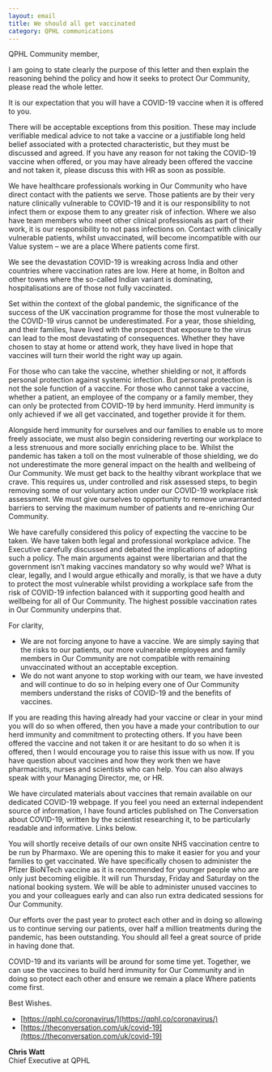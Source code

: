 ```yaml
---
layout: email
title: We should all get vaccinated
category: QPHL communications
---
```


QPHL Community member,

I am going to state clearly the purpose of this letter and then explain the reasoning behind the policy and how it seeks to protect Our Community, please read the whole letter.

It is our expectation that you will have a COVID-19 vaccine when it is offered to you.

There will be acceptable exceptions from this position. These may include verifiable medical advice to not take a vaccine or a justifiable long held belief associated with a protected characteristic, but they must be discussed and agreed. If you have any reason for not taking the COVID-19 vaccine when offered, or you may have already been offered the vaccine and not taken it, please discuss this with HR as soon as possible.

We have healthcare professionals working in Our Community who have direct contact with the patients we serve. Those patients are by their very nature clinically vulnerable to COVID-19 and it is our responsibility to not infect them or expose them to any greater risk of infection. Where we also have team members who meet other clinical professionals as part of their work, it is our responsibility to not pass infections on. Contact with clinically vulnerable patients, whilst unvaccinated, will become incompatible with our Value system – we are a place Where patients come first.

We see the devastation COVID-19 is wreaking across India and other countries where vaccination rates are low. Here at home, in Bolton and other towns where the so-called Indian variant is dominating, hospitalisations are of those not fully vaccinated.

Set within the context of the global pandemic, the significance of the success of the UK vaccination programme for those the most vulnerable to the COVID-19 virus cannot be underestimated. For a year, those shielding, and their families, have lived with the prospect that exposure to the virus can lead to the most devastating of consequences. Whether they have chosen to stay at home or attend work, they have lived in hope that vaccines will turn their world the right way up again.

For those who can take the vaccine, whether shielding or not, it affords personal protection against systemic infection. But personal protection is not the sole function of a vaccine. For those who cannot take a vaccine, whether a patient, an employee of the company or a family member, they can only be protected from COVID-19 by herd immunity. Herd immunity is only achieved if we all get vaccinated, and together provide it for them.

Alongside herd immunity for ourselves and our families to enable us to more freely associate, we must also begin considering reverting our workplace to a less strenuous and more socially enriching place to be. Whilst the pandemic has taken a toll on the most vulnerable of those shielding, we do not underestimate the more general impact on the health and wellbeing of Our Community. We must get back to the healthy vibrant workplace that we crave. This requires us, under controlled and risk assessed steps, to begin removing some of our voluntary action under our COVID-19 workplace risk assessment. We must give ourselves to opportunity to remove unwarranted barriers to serving the maximum number of patients and re-enriching Our Community.

We have carefully considered this policy of expecting the vaccine to be taken. We have taken both legal and professional workplace advice. The Executive carefully discussed and debated the implications of adopting such a policy. The main arguments against were libertarian and that the government isn’t making vaccines mandatory so why would we? What is clear, legally, and I would argue ethically and morally, is that we have a duty to protect the most vulnerable whilst providing a workplace safe from the risk of COVID-19 infection balanced with it supporting good health and wellbeing for all of Our Community. The highest possible vaccination rates in Our Community underpins that.

For clarity,

- We are not forcing anyone to have a vaccine. We are simply saying that the risks to our patients, our more vulnerable employees and family members in Our Community are not compatible with remaining unvaccinated without an acceptable exception.
- We do not want anyone to stop working with our team, we have invested and will continue to do so in helping every one of Our Community members understand the risks of COVID-19 and the benefits of vaccines.

If you are reading this having already had your vaccine or clear in your mind you will do so when offered, then you have a made your contribution to our herd immunity and commitment to protecting others. If you have been offered the vaccine and not taken it or are hesitant to do so when it is offered, then I would encourage you to raise this issue with us now. If you have question about vaccines and how they work then we have pharmacists, nurses and scientists who can help. You can also always speak with your Managing Director, me, or HR.

We have circulated materials about vaccines that remain available on our dedicated COVID-19 webpage. If you feel you need an external independent source of information, I have found articles published on The Conversation about COVID-19, written by the scientist researching it, to be particularly readable and informative. Links below.

You will shortly receive details of our own onsite NHS vaccination centre to be run by Pharmaxo. We are opening this to make it easier for you and your families to get vaccinated. We have specifically chosen to administer the Pfizer BioNTech vaccine as it is recommended for younger people who are only just becoming eligible. It will run Thursday, Friday and Saturday on the national booking system. We will be able to administer unused vaccines to you and your colleagues early and can also run extra dedicated sessions for Our Community.

Our efforts over the past year to protect each other and in doing so allowing us to continue serving our patients, over half a million treatments during the pandemic, has been outstanding. You should all feel a great source of pride in having done that.

COVID-19 and its variants will be around for some time yet. Together, we can use the vaccines to build herd immunity for Our Community and in doing so protect each other and ensure we remain a place Where patients come first.

Best Wishes.

- [https://qphl.co/coronavirus/](https://qphl.co/coronavirus/)
- [https://theconversation.com/uk/covid-19](https://theconversation.com/uk/covid-19)

**Chris Watt**<br>
Chief Executive at QPHL